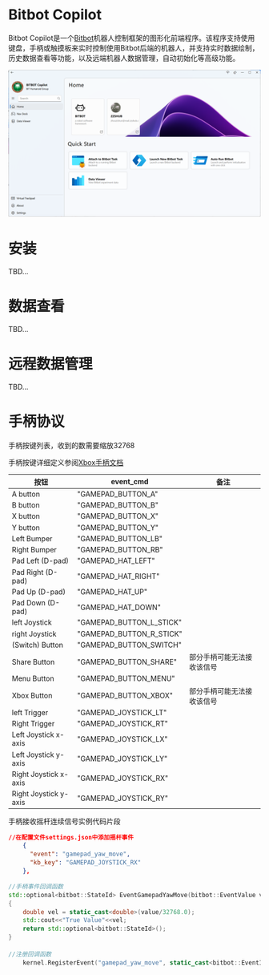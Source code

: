 # Bitbot Copilot

Bitbot Copilot是一个[Bitbot](https://bitbot.lmy.name/)机器人控制框架的图形化前端程序。该程序支持使用键盘，手柄或触摸板来实时控制使用Bitbot后端的机器人，并支持实时数据绘制，历史数据查看等功能，以及远端机器人数据管理，自动初始化等高级功能。

![Bitbot Copilot Main Page](./doc/MainPage.png)

# 安装

TBD...

# 数据查看

TBD...

# 远程数据管理

TBD...

# 手柄协议

手柄按键列表，收到的数需要缩放32768

手柄按键详细定义参阅[Xbox手柄文档](https://support.xbox.com/zh-CN/help/hardware-network/controller/get-to-know-your-xbox-series-x-s-controller)

|按钮|event_cmd|备注|
|---|---|---|
|A button|"GAMEPAD_BUTTON_A"|   |
|B button|"GAMEPAD_BUTTON_B"|   |
|X button|"GAMEPAD_BUTTON_X"|   |
|Y button|"GAMEPAD_BUTTON_Y"|   |
|Left Bumper|"GAMEPAD_BUTTON_LB"|   |
|Right Bumper|"GAMEPAD_BUTTON_RB"|   |
|Pad Left (D-pad)|"GAMEPAD_HAT_LEFT"|   |
|Pad Right (D-pad)|"GAMEPAD_HAT_RIGHT"|   |
|Pad Up (D-pad)|"GAMEPAD_HAT_UP"|   |
|Pad Down (D-pad)|"GAMEPAD_HAT_DOWN"| |
|left Joystick|"GAMEPAD_BUTTON_L_STICK"| |
|right Joystick|"GAMEPAD_BUTTON_R_STICK"| |
| (Switch) Button|"GAMEPAD_BUTTON_SWITCH"| |
|Share Button|"GAMEPAD_BUTTON_SHARE"|部分手柄可能无法接收该信号|
|Menu Button|"GAMEPAD_BUTTON_MENU"| |
|Xbox Button|"GAMEPAD_BUTTON_XBOX"|部分手柄可能无法接收该信号|
|left Trigger|"GAMEPAD_JOYSTICK_LT"| |
|Right Trigger|"GAMEPAD_JOYSTICK_RT"| |
|Left Joystick x-axis|"GAMEPAD_JOYSTICK_LX"| |
|Left Joystick y-axis|"GAMEPAD_JOYSTICK_LY"| |
|Right Joystick x-axis|"GAMEPAD_JOYSTICK_RX"| |
|Right Joystick y-axis|"GAMEPAD_JOYSTICK_RY"| |

手柄接收摇杆连续信号实例代码片段

```json
//在配置文件settings.json中添加摇杆事件
    {
      "event": "gamepad_yaw_move",
      "kb_key": "GAMEPAD_JOYSTICK_RX"
    },
```

```c++
//手柄事件回调函数
std::optional<bitbot::StateId> EventGamepadYawMove(bitbot::EventValue value, UserData& d)
{
    double vel = static_cast<double>(value/32768.0);
    std::cout<<"True Value"<<vel;
    return std::optional<bitbot::StateId>();
}

//注册回调函数
    kernel.RegisterEvent("gamepad_yaw_move", static_cast<bitbot::EventId>(UserCmdEvents::GamepadYawMove), &EventGamepadYawMove);
```
